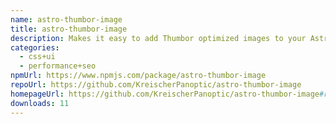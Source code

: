 ```yaml
---
name: astro-thumbor-image
title: astro-thumbor-image
description: Makes it easy to add Thumbor optimized images to your Astro app.
categories:
  - css+ui
  - performance+seo
npmUrl: https://www.npmjs.com/package/astro-thumbor-image
repoUrl: https://github.com/KreischerPanoptic/astro-thumbor-image
homepageUrl: https://github.com/KreischerPanoptic/astro-thumbor-image#readme
downloads: 11
---
```

